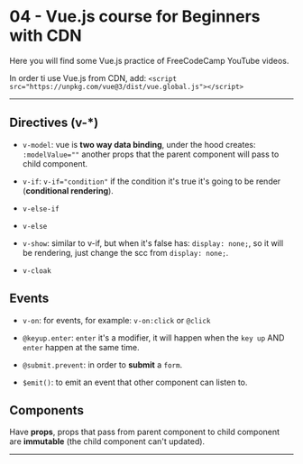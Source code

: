 # 04 - Vue.js course for Beginners with CDN

Here you will find some Vue.js practice of FreeCodeCamp YouTube videos.

In order ti use Vue.js from CDN, add: `<script src="https://unpkg.com/vue@3/dist/vue.global.js"></script>`

---

## Directives (v-*)

- `v-model`: vue is **two way data binding**, under the hood creates: `:modelValue=""` another props that the parent component will pass to child component.

- `v-if`: `v-if="condition"` if the condition it's true it's going to be render (**conditional rendering**).

- `v-else-if`

- `v-else`

- `v-show`: similar to v-if, but when it's false has: `display: none;`, so it will be rendering, just change the scc from `display: none;`.

- `v-cloak`


## Events

- `v-on`: for events, for example: `v-on:click` or `@click`

- `@keyup.enter`: `enter` it's a modifier, it will happen when the `key up` AND `enter` happen at the same time.

- `@submit.prevent`: in order to **submit** a `form`.

- `$emit()`: to emit an event that other component can listen to.

## Components

Have **props**, props that pass from parent component to child component are **immutable** (the child component can't updated). 

---